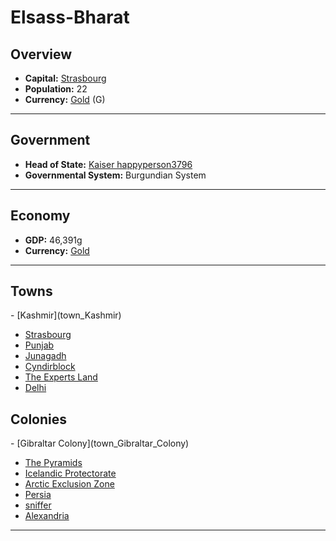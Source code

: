# <!--NAME-->Elsass-Bharat<!--NAME-->

## Overview

- **Capital:** <!--CAPITAL_LINK-->[Strasbourg](town_Strasbourg)<!--CAPITAL_LINK-->
- **Population:** <!--POPULATION-->22<!--POPULATION-->
- **Currency:** <!--CURRENCY_LINK-->[Gold](currency_Gold)<!--CURRENCY_LINK--> (<!--CURRENCY_ABV-->G<!--CURRENCY_ABV-->)

---

## Government

- **Head of State:** <!--LEADER_TITLE_LINK-->[Kaiser happyperson3796](user_happyperson3796)<!--LEADER_TITLE_LINK-->
- **Governmental System:** <!--GOVERNMENT-->Burgundian System<!--GOVERNMENT-->

---

## Economy

- **GDP:** <!--GDP-->46,391g<!--GDP-->
- **Currency:** <!--CURRENCY_LINK-->[Gold](currency_Gold)<!--CURRENCY_LINK-->

---

## Towns

<!--TOWNS-->- [Kashmir](town_Kashmir)
- [Strasbourg](town_Strasbourg)
- [Punjab](town_Punjab)
- [Junagadh](town_Junagadh)
- [Cyndirblock](town_Cyndirblock)
- [The Experts Land](town_The_Experts_Land)
- [Delhi](town_Delhi)<!--TOWNS-->

## Colonies

<!--COLONIES-->- [Gibraltar Colony](town_Gibraltar_Colony)
- [The Pyramids](town_The_Pyramids)
- [Icelandic Protectorate](town_Icelandic_Protectorate)
- [Arctic Exclusion Zone](town_Arctic_Exclusion_Zone)
- [Persia](town_Persia)
- [sniffer](town_sniffer)
- [Alexandria](town_Alexandria)<!--COLONIES-->

---